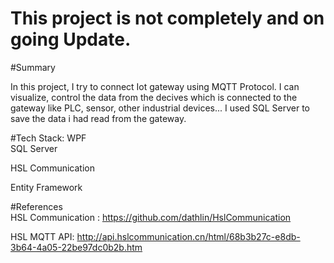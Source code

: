 # This project is not completely and  on going Update. 
#Summary 

In this project, I try to connect Iot gateway using MQTT Protocol. 
I can visualize, control the data from the decives which is connected to the gateway like PLC, sensor, other industrial devices...
I used SQL Server to save the data i had read from the gateway.

#Tech Stack: 
   WPF  
  SQL Server 
  
  HSL Communication  
  
  Entity Framework 
   
 #References  
 HSL Communication : https://github.com/dathlin/HslCommunication  
 
 HSL MQTT API: http://api.hslcommunication.cn/html/68b3b27c-e8db-3b64-4a05-22be97dc0b2b.htm
 
